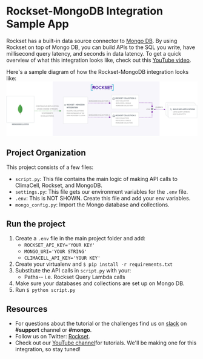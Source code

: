 # Rockset-MongoDB Integration Sample App
Rockset has  a built-in data source connector to [Mongo DB]([https://www.mongodb.com/](https://www.mongodb.com/)).  By using Rockset on top of Mongo DB, you can build APIs to the SQL you write, have millisecond query latency, and seconds in data latency. To get a quick overview of what this integration looks like, check out this [YouTube video](https://www.youtube.com/watch?v=eivdshBA-6g&t=1s).

Here's a sample diagram of how the Rockset-MongoDB integration looks like:
![Rockset-MongoDB Diagram](mongo_horizontal_bgcolor_2x.png)

## Project Organization
This project consists of a few files:
- `script.py`: This file contains the main logic of making API calls to ClimaCell, Rockset, and MongoDB.
- `settings.py`: This file gets our environment variables for the `.env` file.
- `.env`: This is NOT SHOWN. Create this file and add your env variables.
- `mongo_config.py`: Import the Mongo database and collections.

## Run the project

1.  Create a `.env` file in the main project folder and add:
      - `ROCKSET_API_KEY='YOUR KEY'`
      - `MONGO_URI='YOUR STRING'`
      - `CLIMACELL_API_KEY='YOUR KEY'`
2. Create your virtualenv and  `$ pip install -r requirements.txt`
3. Substitute the API calls in `script.py` with your:
    - Paths-- i.e. Rockset Query Lambda calls
4. Make sure your databases and collections are set up on Mongo DB.
5. Run `$ python script.py`


## Resources

- For questions about the tutorial or the challenges find us on [slack](https://bit.ly/rockset-channel) on  **#support** channel or **#mongo**.
- Follow us on Twitter: [Rockset](https://twitter.com/RocksetCloud).
- Check out our [YouTube channel](https://www.youtube.com/channel/UCy4qLzJ7yuEmsIN2Mm5Pn-w)for tutorials.  We'll be making one for this integration, so stay tuned!
